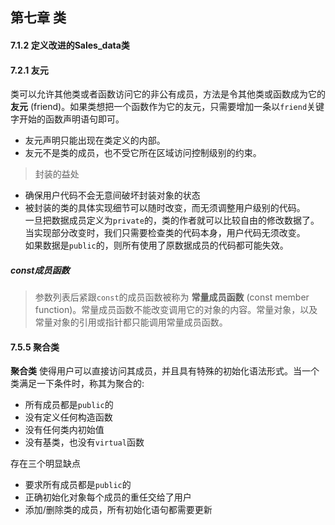 ## 第七章 类

#### 7.1.2 定义改进的Sales_data类
#### 7.2.1 友元
类可以允许其他类或者函数访问它的非公有成员，方法是令其他类或函数成为它的 **友元** (friend)。如果类想把一个函数作为它的友元，只需要增加一条以`friend`关键字开始的函数声明语句即可。
* 友元声明只能出现在类定义的内部。
* 友元不是类的成员，也不受它所在区域访问控制级别的约束。

> 封装的益处
* 确保用户代码不会无意间破坏封装对象的状态
* 被封装的类的具体实现细节可以随时改变，而无须调整用户级别的代码。  
一旦把数据成员定义为`private`的，类的作者就可以比较自由的修改数据了。当实现部分改变时，我们只需要检查类的代码本身，用户代码无须改变。  
如果数据是`public`的，则所有使用了原数据成员的代码都可能失效。

##### const成员函数
> 参数列表后紧跟`const`的成员函数被称为 **常量成员函数** (const member function)。常量成员函数不能改变调用它的对象的内容。常量对象，以及常量对象的引用或指针都只能调用常量成员函数。

#### 7.5.5 聚合类
**聚合类** 使得用户可以直接访问其成员，并且具有特殊的初始化语法形式。当一个类满足一下条件时，称其为聚合的:
* 所有成员都是`public`的
* 没有定义任何构造函数
* 没有任何类内初始值
* 没有基类，也没有`virtual`函数

存在三个明显缺点
* 要求所有成员都是`public`的
* 正确初始化对象每个成员的重任交给了用户
* 添加/删除类的成员，所有初始化语句都需要更新
